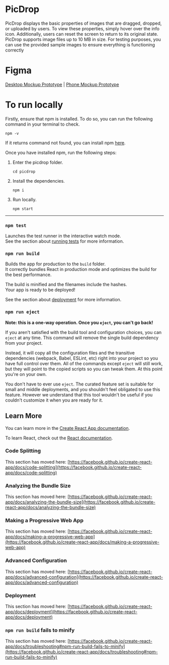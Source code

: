 # PicDrop

PicDrop displays the basic properties of images that are dragged, dropped, or uploaded by users. To view these properties, simply hover over the info icon. Additionally, users can reset the screen to return to its original state. PicDrop supports image files up to 10 MB in size. For testing purposes, you can use the provided sample images to ensure everything is functioning correctly

# Figma

[Desktop Mockup Prototype](https://www.figma.com/design/1lDvGsYagyRkHCnSe4uwaM/PicDrop%3A-Parados-Take-Home-Assignment?node-id=0-1&m=dev&t=8uhld616t9ArlP62-1) | [Phone Mockup Prototype](https://www.figma.com/design/1lDvGsYagyRkHCnSe4uwaM/PicDrop%3A-Parados-Take-Home-Assignment?node-id=32-110&m=dev&t=8uhld616t9ArlP62-1)

# To run locally

Firstly, ensure that npm is installed. To do so, you can run the following command in your terminal to check.

`npm -v`

If it returns command not found, you can install npm
[here](https://nodejs.org/en/download/package-manager).

Once you have installed npm, run the following steps:

1. Enter the picdrop folder.

   `cd picdrop`

2. Install the dependencies.

   `npm i`

3. Run locally.

   `npm start`

---

### `npm test`

Launches the test runner in the interactive watch mode.\
See the section about [running tests](https://facebook.github.io/create-react-app/docs/running-tests) for more information.

### `npm run build`

Builds the app for production to the `build` folder.\
It correctly bundles React in production mode and optimizes the build for the best performance.

The build is minified and the filenames include the hashes.\
Your app is ready to be deployed!

See the section about [deployment](https://facebook.github.io/create-react-app/docs/deployment) for more information.

### `npm run eject`

**Note: this is a one-way operation. Once you `eject`, you can't go back!**

If you aren't satisfied with the build tool and configuration choices, you can `eject` at any time. This command will remove the single build dependency from your project.

Instead, it will copy all the configuration files and the transitive dependencies (webpack, Babel, ESLint, etc) right into your project so you have full control over them. All of the commands except `eject` will still work, but they will point to the copied scripts so you can tweak them. At this point you're on your own.

You don't have to ever use `eject`. The curated feature set is suitable for small and middle deployments, and you shouldn't feel obligated to use this feature. However we understand that this tool wouldn't be useful if you couldn't customize it when you are ready for it.

## Learn More

You can learn more in the [Create React App documentation](https://facebook.github.io/create-react-app/docs/getting-started).

To learn React, check out the [React documentation](https://reactjs.org/).

### Code Splitting

This section has moved here: [https://facebook.github.io/create-react-app/docs/code-splitting](https://facebook.github.io/create-react-app/docs/code-splitting)

### Analyzing the Bundle Size

This section has moved here: [https://facebook.github.io/create-react-app/docs/analyzing-the-bundle-size](https://facebook.github.io/create-react-app/docs/analyzing-the-bundle-size)

### Making a Progressive Web App

This section has moved here: [https://facebook.github.io/create-react-app/docs/making-a-progressive-web-app](https://facebook.github.io/create-react-app/docs/making-a-progressive-web-app)

### Advanced Configuration

This section has moved here: [https://facebook.github.io/create-react-app/docs/advanced-configuration](https://facebook.github.io/create-react-app/docs/advanced-configuration)

### Deployment

This section has moved here: [https://facebook.github.io/create-react-app/docs/deployment](https://facebook.github.io/create-react-app/docs/deployment)

### `npm run build` fails to minify

This section has moved here: [https://facebook.github.io/create-react-app/docs/troubleshooting#npm-run-build-fails-to-minify](https://facebook.github.io/create-react-app/docs/troubleshooting#npm-run-build-fails-to-minify)
